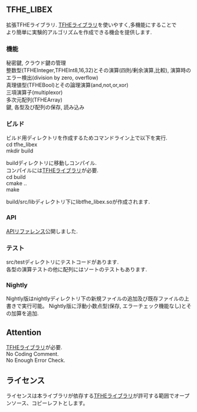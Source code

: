 ## TFHE_LIBEX
拡張TFHEライブラリ.
[TFHEライブラリ](https://github.com/tfhe/tfhe)を使いやすく,多機能にすることで  
より簡単に実験的アルゴリズムを作成できる機会を提供します.

### 機能
秘密鍵, クラウド鍵の管理  
整数型(TFHEInteger,TFHEInt8,16,32)とその演算(四則/剰余演算,比較), 演算時のエラー検出(division by zero, overflow)  
真理値型(TFHEBool)とその論理演算(and,not,or,xor)  
三項演算子(multiplexor)  
多次元配列(TFHEArray)  
鍵, 各型及び配列の保存, 読み込み

### ビルド
ビルド用ディレクトリを作成するためコマンドライン上で以下を実行.  
cd tfhe_libex   
mkdir build  

buildディレクトリに移動しコンパイル.  
コンパイルには[TFHEライブラリ](https://github.com/tfhe/tfhe)が必要.  
cd build  
cmake ..  
make  

build/src/libディレクトリ下にlibtfhe_libex.soが作成されます.  

### API
[APIリファレンス](https://hiroshi-kyutech.github.io/TFHE-tool/public/)公開しました.  

### テスト
src/testディレクトリにテストコードがあります.  
各型の演算テストの他に配列にはソートのテストもあります.  

### Nightly
Nightly版はnightlyディレクトリ下の新規ファイルの追加及び既存ファイルの上書きで実行可能。
Nightly版に浮動小数点型(保存, エラーチェック機能なし)とその加算を追加.  

## Attention
[TFHEライブラリ](https://github.com/tfhe/tfhe)が必要.  
No Coding Comment.  
No Enough Error Check.  

## ライセンス
ライセンスは本ライブラリが依存する[TFHEライブラリ](https://github.com/tfhe/tfhe)が許可する範囲でオープンソース、コピーレフトとします。
